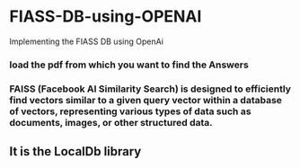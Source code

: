 # FIASS-DB-using-OPENAI
Implementing the FIASS DB using OpenAi

### load the pdf from which you want to find the Answers 
### FAISS (Facebook AI Similarity Search) is designed to efficiently find vectors similar to a given query vector within a database of vectors, representing various types of data such as documents, images, or other structured data.

## It is the LocalDb library
